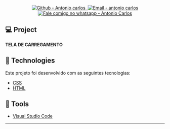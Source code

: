 <p align="center">

  <a href="https://github.com/antoniocarlos2003" target="_blank" >
    <img alt="Github - Antonio carlos" src="https://img.shields.io/badge/Github--%23F8952D?style=social&logo=github">
  </a>
  <a href="https://www.linkedin.com/in/antonio-carlos-5a58731ba/" target="_blank" >
    <img alt="" src="https://img.shields.io/badge/Linkedin--%23F8952D?style=social&logo=linkedin">
  </a>
  <a href="mailto:antoniocarlos9105@hotmail.com" target="_blank" >
    <img alt="Email - antonio carlos" src="https://img.shields.io/badge/Email--%23F8952D?style=social&logo=gmail">
  </a>
  <a href="https://api.whatsapp.com/send?phone=5519999281186" target="_blank" >
    <img alt="Fale comigo no whatsapp - Antonio Carlos" src="https://img.shields.io/badge/Whatsapp--%23F8952D?style=social&logo=whatsapp">
  </a>
</p>


## 💻 Project
**TELA DE CARREGAMENTO** 

## :rocket: Technologies
Este projeto foi desenvolvido com as seguintes tecnologias:

- [CSS](https://github.com/Microsoft/TypeScript)
- [HTML](https://github.com/expressjs/express)


## :hammer: Tools
- [Visual Studio Code](https://code.visualstudio.com)



---

